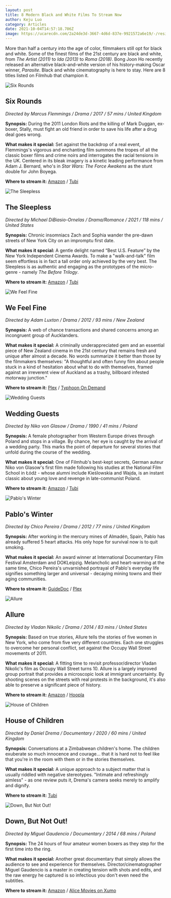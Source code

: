 ```yaml
---
layout: post
title: 8 Modern Black and White Films To Stream Now
author: Keju Luo
category: Articles
date: 2021-10-04T14:57:18.706Z
image: https://ucarecdn.com/2a24de3d-3667-4d6d-837e-9921572a6e19/-/resize/1460x/-/format/auto/-/quality/smart/
---
```

More than half a century into the age of color, filmmakers still opt for black and white. Some of the finest films of the 21st century are black and white, from *The Artist (2011)* to *Ida (2013)* to *Roma (2018)*. Bong Joon Ho recently released an alternative black-and-white version of his history-making Oscar winner, *Parasite*. Black and white cinematography is here to stay. Here are 8 titles listed on Filmhub that champion it.

![Six Rounds](https://ucarecdn.com/4a2595a4-ad7e-442a-bf1d-a2e8690a25ac/-/resize/1460x/-/format/auto/-/quality/smart/ "Six Rounds")

## Six Rounds

*Directed by Marcus Flemmings / Drama / 2017 / 57 mins / United Kingdom*

**Synopsis:** During the 2011 London Riots and the killing of Mark Duggan, ex-boxer, Stally, must fight an old friend in order to save his life after a drug deal goes wrong.

**What makes it special:** Set against the backdrop of a real event, Flemmings's vigorous and enchanting film summons the tropes of all the classic boxer films and crime noirs and interrogates the racial tensions in the UK. Centered in its bleak imagery is a kinetic leading performance from Adam J. Bernard, who's in *Star Wars: The Force Awakens* as the stunt double for John Boyega.

**Where to stream it:** [Amazon](https://www.amazon.com/Six-Rounds-Adam-J-Bernard/dp/B08RCVS3SD/) / [Tubi](https://tubitv.com/movies/575716/six-rounds)

![The Sleepless](https://ucarecdn.com/7d19e630-8ab8-439f-a1a8-3a43a3b62c29/-/resize/1460x/-/format/auto/-/quality/smart/ "The Sleepless")

## The Sleepless

*Directed by Michael DiBiasio-Ornelas / Drama/Romance / 2021 / 118 mins / United States*

**Synopsis:** Chronic insomniacs Zach and Sophia wander the pre-dawn streets of New York City on an impromptu first date.

**What makes it special:** A gentle delight named “Best U.S. Feature” by the New York Independent Cinema Awards. To make a "walk-and-talk" film seem effortless is in fact a tall order only achieved by the very best. The Sleepless is as authentic and engaging as the prototypes of the micro-genre - namely *The Before Trilogy*.

**Where to stream it:** [Amazon](https://www.amazon.com/Sleepless-Nyambi/dp/B091V5TH6X) / [Tubi](https://tubitv.com/movies/589941/the-sleepless)

![We Feel Fine](https://ucarecdn.com/cc41d57c-0885-4685-bc15-6dceeae986b7/-/resize/1460x/-/format/auto/-/quality/smart/ "We Feel Fine")

## We Feel Fine

*Directed by Adam Luxton / Drama / 2012 / 93 mins / New Zealand*

**Synopsis:** A web of chance transactions and shared concerns among an incongruent group of Aucklanders.

**What makes it special:** A criminally underappreciated gem and an essential piece of New Zealand cinema in the 21st century that remains fresh and unique after almost a decade. No words summarize it better than those by the filmmakers themselves: "A thoughtful and often funny film about people stuck in a kind of hesitation about what to do with themselves, framed against an irreverent view of Auckland as a trashy, billboard infested motorway junction."

**Where to stream it:** [Plex](https://watch.plex.tv/movie/we-feel-fine) / [Typhoon On Demand](https://typhoonondemand.com/movies/361)

![Wedding Guests](https://ucarecdn.com/fa2426a6-f4b3-4751-bb7a-7836ea9ee577/-/resize/1460x/-/format/auto/-/quality/smart/ "Wedding Guests")

## Wedding Guests

*Directed by Niko von Glasow / Drama / 1990 / 41 mins / Poland*

**Synopsis:** A female photographer from Western Europe drives through Poland and stops in a village. By chance, her eye is caught by the arrival of a wedding party. This marks the point of departure for several stories that unfold during the course of the wedding.

**What makes it special:** One of Filmhub's best-kept secrets, German auteur Niko von Glasow's first film made following his studies at the National Film School in Łódź - whose alumni include Kieślowskia and Wajda, is an instant classic about young love and revenge in late-communist Poland.

**Where to stream it:** [Amazon](https://www.amazon.com/Wedding-Guests-Anna-Dabrowska/dp/B00XE30J2Y/) / [Tubi](https://tubitv.com/movies/577131/wedding-guests)

![Pablo's Winter](https://ucarecdn.com/de6f6670-bd63-4950-9402-8ac77c56fcfd/-/resize/1460x/-/format/auto/-/quality/smart/ "Pablo's Winter")

## Pablo's Winter

*Directed by Chico Pereira / Drama / 2012 / 77 mins / United Kingdom*

**Synopsis:** After working in the mercury mines of Almadén, Spain, Pablo has already suffered 5 heart attacks. His only hope for survival now is to quit smoking.

**What makes it special:** An award winner at International Documentary Film Festival Amsterdam and DOKLeipzig. Melancholic and heart-warming at the same time, Chico Pereira's unvarnished portrayal of Pablo's everyday life signifies something larger and universal - decaying mining towns and their aging communities.

**Where to stream it:** [GuideDoc](https://guidedoc.tv/documentary/pablos-winter-documentary-film/) / [Plex](https://watch.plex.tv/movie/pablos-winter)

![Allure](https://ucarecdn.com/bb6dad77-d89c-4a7a-9262-f2e8a1dc6281/-/resize/1460x/-/format/auto/-/quality/smart/ "Allure")

## Allure

*Directed by Vladan Nikolic / Drama / 2014 / 83 mins / United States*

**Synopsis:** Based on true stories, Allure tells the stories of five women in New York, who come from five very different countries. Each one struggles to overcome her personal conflict, set against the Occupy Wall Street movements of 2011.

**What makes it special:** A fitting time to revisit professor/director Vladan Nikolic's film as Occupy Wall Street turns 10. Allure is a largely improved group portrait that provides a microscopic look at immigrant uncertainty. By shooting scenes on the streets with real protests in the background, it's also able to preserve a significant piece of history.

**Where to stream it:** [Amazon](https://www.amazon.com/Allure-Diana-Sillaots/dp/B086JNZKHF/) / [Hoopla](https://www.hoopladigital.com/title/13408361)

![House of Children](https://ucarecdn.com/e5fdb33c-b4ba-4536-b70c-6fbf9846bc66/-/resize/1460x/-/format/auto/-/quality/smart/ "House of Children")

## House of Children

*Directed by Daniel Drema / Documentary / 2020 / 60 mins / United Kingdom*

**Synopsis:** Conversations at a Zimbabwean children's home. The children exuberate so much innocence and courage... that it is hard not to feel like that you're in the room with them or in the stories themselves.

**What makes it special:** A unique approach to a subject matter that is usually riddled with negative stereotypes. "Intimate and refreshingly aimless" - as one review puts it, Drema's camera seeks merely to amplify and dignify.

**Where to stream it:** [Tubi](https://tubitv.com/movies/580328/house-of-children)

![Down, But Not Out!](https://ucarecdn.com/d8c3a880-1a4a-412b-a28b-afc261c94bde/-/resize/1460x/-/format/auto/-/quality/smart/ "Down, But Not Out!")

## Down, But Not Out!

*Directed by Miguel Gaudencio / Documentary / 2014 / 68 mins / Poland*

**Synopsis:** The 24 hours of four amateur women boxers as they step for the first time into the ring.

**What makes it special:** Another great documentary that simply allows the audience to see and experience for themselves. Director/cinematographer Miguel Gaudencio is a master in creating tension with shots and edits, and the raw energy he captured is so infectious you don't even need the subtitles.

**Where to stream it:** [Amazon](https://www.amazon.com/Down-But-Not-Anna-Pazdur-Czarnowska/dp/B00XCM8R2G/) / [Alice Movies on Xumo](https://www.xumo.tv/channel/9999300/alice-movies?v=XM0C5DWYVGK3A2&p=31046)